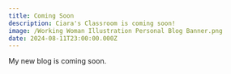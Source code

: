 ```yaml
---
title: Coming Soon
description: Ciara's Classroom is coming soon!
image: /Working Woman Illustration Personal Blog Banner.png
date: 2024-08-11T23:00:00.000Z
---
```


My new blog is coming soon. 
